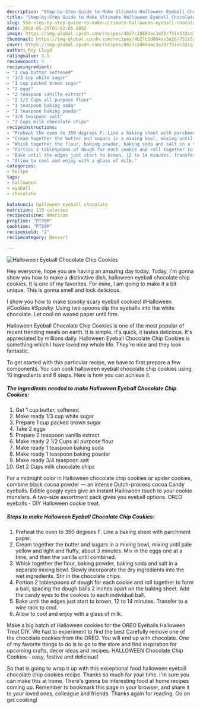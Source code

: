 ```yaml
---
description: "Step-by-Step Guide to Make Ultimate Halloween Eyeball Chocolate Chip Cookies"
title: "Step-by-Step Guide to Make Ultimate Halloween Eyeball Chocolate Chip Cookies"
slug: 550-step-by-step-guide-to-make-ultimate-halloween-eyeball-chocolate-chip-cookies
date: 2020-05-29T01:02:05.889Z
image: https://img-global.cpcdn.com/recipes/4b27c2d884ac3a26/751x532cq70/halloween-eyeball-chocolate-chip-cookies-recipe-main-photo.jpg
thumbnail: https://img-global.cpcdn.com/recipes/4b27c2d884ac3a26/751x532cq70/halloween-eyeball-chocolate-chip-cookies-recipe-main-photo.jpg
cover: https://img-global.cpcdn.com/recipes/4b27c2d884ac3a26/751x532cq70/halloween-eyeball-chocolate-chip-cookies-recipe-main-photo.jpg
author: Roy Lloyd
ratingvalue: 3.5
reviewcount: 4
recipeingredient:
- "1 cup butter softened"
- "1/3 cup white sugar"
- "1 cup packed brown sugar"
- "2 eggs"
- "2 teaspoon vanilla extract"
- "2 1/2 Cups all purpose flour"
- "1 teaspoon baking soda"
- "1 teaspoon baking powder"
- "3/4 teaspoon salt"
- "2 Cups milk chocolate chips"
recipeinstructions:
- "Preheat the oven to 350 degrees F. Line a baking sheet with parchment paper."
- "Cream together the butter and sugars in a mixing bowl, mixing until pale yellow and light and fluffy, about 3 minutes. Mix in the eggs one at a time, and then the vanilla until combined."
- "Whisk together the flour, baking powder, baking soda and salt in a separate mixing bowl. Slowly incorporate the dry ingredients into the wet ingredients. Stir in the chocolate chips."
- "Portion 2 tablespoons of dough for each cookie and roll together to form a ball, spacing the dough balls 2 inches apart on the baking sheet. Add the candy eyes to the cookies to each individual ball."
- "Bake until the edges just start to brown, 12 to 14 minutes. Transfer to a wire rack to cool."
- "Allow to cool and enjoy with a glass of milk."
categories:
- Recipe
tags:
- halloween
- eyeball
- chocolate

katakunci: halloween eyeball chocolate 
nutrition: 110 calories
recipecuisine: American
preptime: "PT39M"
cooktime: "PT59M"
recipeyield: "2"
recipecategory: Dessert

---
```



![Halloween Eyeball Chocolate Chip Cookies](https://img-global.cpcdn.com/recipes/4b27c2d884ac3a26/751x532cq70/halloween-eyeball-chocolate-chip-cookies-recipe-main-photo.jpg)

Hey everyone, hope you are having an amazing day today. Today, I'm gonna show you how to make a distinctive dish, halloween eyeball chocolate chip cookies. It is one of my favorites. For mine, I am going to make it a bit unique. This is gonna smell and look delicious.

I show you how to make spooky scary eyeball cookies! #Halloween #Cookies #Spooky. Using two spoons dip the eyeballs into the white chocolate. Let cool on waxed paper until firm.

Halloween Eyeball Chocolate Chip Cookies is one of the most popular of recent trending meals on earth. It is simple, it's quick, it tastes delicious. It's appreciated by millions daily. Halloween Eyeball Chocolate Chip Cookies is something which I have loved my whole life. They're nice and they look fantastic.


To get started with this particular recipe, we have to first prepare a few components. You can cook halloween eyeball chocolate chip cookies using 10 ingredients and 6 steps. Here is how you can achieve it.

<!--inarticleads1-->

##### The ingredients needed to make Halloween Eyeball Chocolate Chip Cookies:

1. Get 1 cup butter, softened
1. Make ready 1/3 cup white sugar
1. Prepare 1 cup packed brown sugar
1. Take 2 eggs
1. Prepare 2 teaspoon vanilla extract
1. Make ready 2 1/2 Cups all purpose flour
1. Make ready 1 teaspoon baking soda
1. Make ready 1 teaspoon baking powder
1. Make ready 3/4 teaspoon salt
1. Get 2 Cups milk chocolate chips


For a midnight color in Halloween chocolate chip cookies or spider cookies, combine black cocoa powder — an intense Dutch-process cocoa Candy eyeballs. Edible googly eyes give an instant Halloween touch to your cookie monsters. A two-size assortment pack gives you eyeball options. OREO eyeballs - DIY Halloween cookie treat. 

<!--inarticleads2-->

##### Steps to make Halloween Eyeball Chocolate Chip Cookies:

1. Preheat the oven to 350 degrees F. Line a baking sheet with parchment paper.
1. Cream together the butter and sugars in a mixing bowl, mixing until pale yellow and light and fluffy, about 3 minutes. Mix in the eggs one at a time, and then the vanilla until combined.
1. Whisk together the flour, baking powder, baking soda and salt in a separate mixing bowl. Slowly incorporate the dry ingredients into the wet ingredients. Stir in the chocolate chips.
1. Portion 2 tablespoons of dough for each cookie and roll together to form a ball, spacing the dough balls 2 inches apart on the baking sheet. Add the candy eyes to the cookies to each individual ball.
1. Bake until the edges just start to brown, 12 to 14 minutes. Transfer to a wire rack to cool.
1. Allow to cool and enjoy with a glass of milk.


Make a big batch of Halloween cookies for the OREO Eyeballs Halloween Treat DIY. We had to experiment to find the best Carefully remove one of the chocolate cookies from the OREO. You will end up with chocolate. One of my favorite things to do is to go to the store and find inspiration for upcoming crafts, decor ideas and recipes. HALLOWEEN Chocolate Chip Cookies - easy, festive and delicious! 

So that is going to wrap it up with this exceptional food halloween eyeball chocolate chip cookies recipe. Thanks so much for your time. I'm sure you can make this at home. There's gonna be interesting food at home recipes coming up. Remember to bookmark this page in your browser, and share it to your loved ones, colleague and friends. Thanks again for reading. Go on get cooking!
